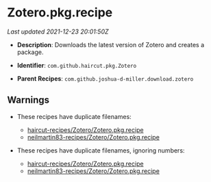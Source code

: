 # Zotero.pkg.recipe

_Last updated 2021-12-23 20:01:50Z_

- **Description**: Downloads the latest version of Zotero and creates a package.

- **Identifier**: `com.github.haircut.pkg.Zotero`

- **Parent Recipes**: `com.github.joshua-d-miller.download.zotero`


## Warnings

- These recipes have duplicate filenames:
    - [haircut-recipes/Zotero/Zotero.pkg.recipe](/autopkg-dupe-tracker/haircut-recipes/Zotero/Zotero.pkg.recipe)
    - [neilmartin83-recipes/Zotero/Zotero.pkg.recipe](/autopkg-dupe-tracker/neilmartin83-recipes/Zotero/Zotero.pkg.recipe)

- These recipes have duplicate filenames, ignoring numbers:
    - [haircut-recipes/Zotero/Zotero.pkg.recipe](/autopkg-dupe-tracker/haircut-recipes/Zotero/Zotero.pkg.recipe)
    - [neilmartin83-recipes/Zotero/Zotero.pkg.recipe](/autopkg-dupe-tracker/neilmartin83-recipes/Zotero/Zotero.pkg.recipe)